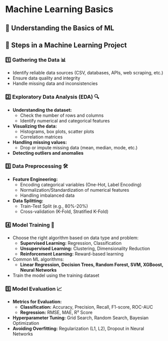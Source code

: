 #  Machine Learning Basics

## 🧠 Understanding the Basics of ML

## 🚀 Steps in a Machine Learning Project

### 1️⃣ Gathering the Data 📊

* Identify reliable data sources (CSV, databases, APIs, web scraping, etc.)
* Ensure data quality and integrity
* Handle missing data and inconsistencies

### 2️⃣ Exploratory Data Analysis (EDA) 🔍

* **Understanding the dataset:**
   * Check the number of rows and columns
   * Identify numerical and categorical features
* **Visualizing the data:**
   * Histograms, box plots, scatter plots
   * Correlation matrices
* **Handling missing values:**
   * Drop or impute missing data (mean, median, mode, etc.)
* **Detecting outliers and anomalies**

### 3️⃣ Data Preprocessing 🛠️

* **Feature Engineering:**
   * Encoding categorical variables (One-Hot, Label Encoding)
   * Normalization/Standardization of numerical features
   * Handling imbalanced data
* **Data Splitting:**
   * Train-Test Split (e.g., 80%-20%)
   * Cross-validation (K-Fold, Stratified K-Fold)

### 4️⃣ Model Training 🤖

* Choose the right algorithm based on data type and problem:
   * **Supervised Learning:** Regression, Classification
   * **Unsupervised Learning:** Clustering, Dimensionality Reduction
   * **Reinforcement Learning:** Reward-based learning
* Common ML algorithms:
   * **Linear Regression, Decision Trees, Random Forest, SVM, XGBoost, Neural Networks**
* Train the model using the training dataset

### 5️⃣ Model Evaluation 📈

* **Metrics for Evaluation:**
   * **Classification:** Accuracy, Precision, Recall, F1-score, ROC-AUC
   * **Regression:** RMSE, MAE, R² Score
* **Hyperparameter Tuning:** Grid Search, Random Search, Bayesian Optimization
* **Avoiding Overfitting:** Regularization (L1, L2), Dropout in Neural Networks
